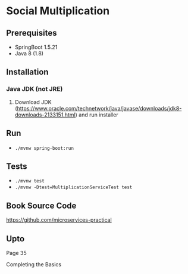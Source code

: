 # Social Multiplication

## Prerequisites
* SpringBoot 1.5.21
* Java 8 (1.8)

## Installation
### Java JDK (not JRE)
1.  Download JDK (https://www.oracle.com/technetwork/java/javase/downloads/jdk8-downloads-2133151.html) and run installer

## Run
* ```./mvnw spring-boot:run```

## Tests
* ```./mvnw test```
* ```./mvnw -Dtest=MultiplicationServiceTest test```

## Book Source Code
https://github.com/microservices-practical

## Upto
Page 35


Completing the Basics
